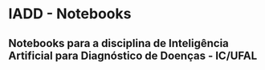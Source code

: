 # IADD - Notebooks

## Notebooks para a disciplina de Inteligência Artificial para Diagnóstico de Doenças - IC/UFAL